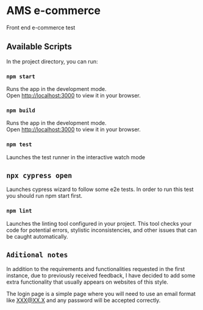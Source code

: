 # AMS e-commerce

Front end e-commerce test

## Available Scripts

In the project directory, you can run:

### `npm start`

Runs the app in the development mode.\
Open [http://localhost:3000](http://localhost:3000) to view it in your browser.

### `npm build`

Runs the app in the development mode.\
Open [http://localhost:3000](http://localhost:3000) to view it in your browser.

### `npm test`

Launches the test runner in the interactive watch mode

## `npx cypress open`

Launches cypress wizard to follow some e2e tests. In order to run this test you should run npm start first.

### `npm lint`

Launches the linting tool configured in your project. This tool checks your code for potential errors, stylistic inconsistencies, and other issues that can be caught automatically.

## `Aditional notes`

In addition to the requirements and functionalities requested in the first instance, due to previously received feedback, I have decided to add some extra functionality that usually appears on websites of this style.

The login page is a simple page where you will need to use an email format like XXX@XX.X and any password will be accepted correctly.
